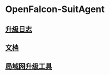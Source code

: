 # OpenFalcon-SuitAgent

## [升级日志](https://github.com/DevopsJK/SuitAgent/wiki/updateLog)

## [文档](https://github.com/DevopsJK/SuitAgent/wiki)

## [局域网升级工具](https://github.com/DevopsJK/SuitAgentUpdateTool)

